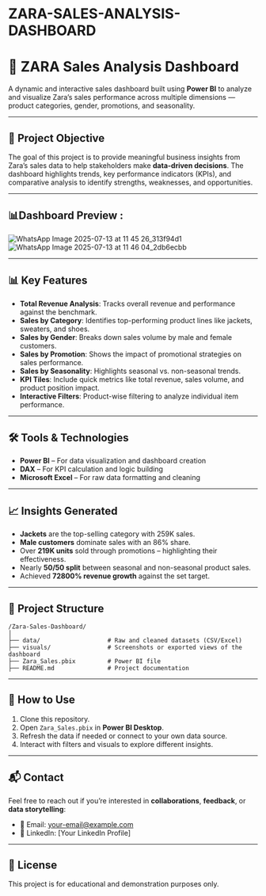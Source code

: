 # ZARA-SALES-ANALYSIS-DASHBOARD

# 🧥 ZARA Sales Analysis Dashboard

A dynamic and interactive sales dashboard built using **Power BI** to analyze and visualize Zara’s sales performance across multiple dimensions — product categories, gender, promotions, and seasonality.


---

## 📌 Project Objective

The goal of this project is to provide meaningful business insights from Zara’s sales data to help stakeholders make **data-driven decisions**. The dashboard highlights trends, key performance indicators (KPIs), and comparative analysis to identify strengths, weaknesses, and opportunities.

---
## 📊Dashboard Preview :
![WhatsApp Image 2025-07-13 at 11 45 26_313f94d1](https://github.com/user-attachments/assets/48a2e5c6-0b3d-4484-8105-edcfdb029be7)
![WhatsApp Image 2025-07-13 at 11 46 04_2db6ecbb](https://github.com/user-attachments/assets/52eaa478-a3a6-4b33-901d-0d0db5c355ba)



---

## 📊 Key Features

- **Total Revenue Analysis**: Tracks overall revenue and performance against the benchmark.
- **Sales by Category**: Identifies top-performing product lines like jackets, sweaters, and shoes.
- **Sales by Gender**: Breaks down sales volume by male and female customers.
- **Sales by Promotion**: Shows the impact of promotional strategies on sales performance.
- **Sales by Seasonality**: Highlights seasonal vs. non-seasonal trends.
- **KPI Tiles**: Include quick metrics like total revenue, sales volume, and product position impact.
- **Interactive Filters**: Product-wise filtering to analyze individual item performance.

---

## 🛠️ Tools & Technologies

- **Power BI** – For data visualization and dashboard creation  
- **DAX** – For KPI calculation and logic building  
- **Microsoft Excel** – For raw data formatting and cleaning  

---

## 📈 Insights Generated

- **Jackets** are the top-selling category with 259K sales.
- **Male customers** dominate sales with an 86% share.
- Over **219K units** sold through promotions – highlighting their effectiveness.
- Nearly **50/50 split** between seasonal and non-seasonal product sales.
- Achieved **72800% revenue growth** against the set target.

---

## 📂 Project Structure

```
/Zara-Sales-Dashboard/
│
├── data/                   # Raw and cleaned datasets (CSV/Excel)
├── visuals/                # Screenshots or exported views of the dashboard
├── Zara_Sales.pbix         # Power BI file
├── README.md               # Project documentation
```

---

## 🚀 How to Use

1. Clone this repository.
2. Open `Zara_Sales.pbix` in **Power BI Desktop**.
3. Refresh the data if needed or connect to your own data source.
4. Interact with filters and visuals to explore different insights.

---

## 📬 Contact

Feel free to reach out if you’re interested in **collaborations**, **feedback**, or **data storytelling**:
- 📧 Email: your-email@example.com
- 💼 LinkedIn: [Your LinkedIn Profile]

---

## 📌 License

This project is for educational and demonstration purposes only.
